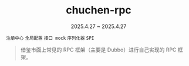 <h1 style="text-align: center;">chuchen-rpc</h1>

<p style="text-align: center;">2025.4.27 ~ 2025.4.27</p>

`注册中心` `全局配置` `接口 mock` `序列化器` `SPI` 

> 借鉴市面上常见的 RPC 框架（主要是 Dubbo）进行自己实现的 RPC 框架。
